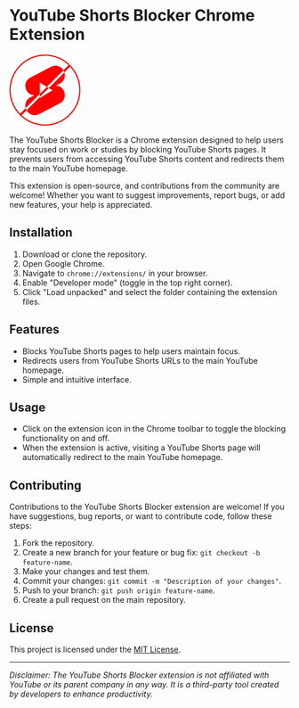 # YouTube Shorts Blocker Chrome Extension

![Extension Icon](assests/icon_128.png)

The YouTube Shorts Blocker is a Chrome extension designed to help users stay focused on work or studies by blocking YouTube Shorts pages. It prevents users from accessing YouTube Shorts content and redirects them to the main YouTube homepage.

This extension is open-source, and contributions from the community are welcome! Whether you want to suggest improvements, report bugs, or add new features, your help is appreciated.

## Installation

1. Download or clone the repository.
2. Open Google Chrome.
3. Navigate to `chrome://extensions/` in your browser.
4. Enable "Developer mode" (toggle in the top right corner).
5. Click "Load unpacked" and select the folder containing the extension files.

## Features

- Blocks YouTube Shorts pages to help users maintain focus.
- Redirects users from YouTube Shorts URLs to the main YouTube homepage.
- Simple and intuitive interface.

## Usage

- Click on the extension icon in the Chrome toolbar to toggle the blocking functionality on and off.
- When the extension is active, visiting a YouTube Shorts page will automatically redirect to the main YouTube homepage.

## Contributing

Contributions to the YouTube Shorts Blocker extension are welcome! If you have suggestions, bug reports, or want to contribute code, follow these steps:

1. Fork the repository.
2. Create a new branch for your feature or bug fix: `git checkout -b feature-name`.
3. Make your changes and test them.
4. Commit your changes: `git commit -m "Description of your changes"`.
5. Push to your branch: `git push origin feature-name`.
6. Create a pull request on the main repository.

## License

This project is licensed under the [MIT License](LICENSE).

---

*Disclaimer: The YouTube Shorts Blocker extension is not affiliated with YouTube or its parent company in any way. It is a third-party tool created by developers to enhance productivity.*
